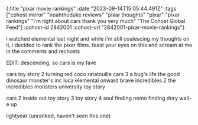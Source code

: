 {:title "pixar movie rankings"
 :date "2023-09-14T15:05:44.491Z"
 :tags ["cohost mirror" "noahtheduke reviews" "pixar thoughts" "pixar" "pixar rankings" "i'm right about cars thank you very much" "The Cohost Global Feed"]
 :cohost-id 2842001
 :cohost-url "2842001-pixar-movie-rankings"}

i watched elemental last night and while i'm still coalescing my thoughts on it, i decided to rank the pixar films. feast your eyes on this and scream at me in the comments and rechosts

EDIT: descending, so cars is my fave

cars
toy story 2
turning red
coco
ratatouille
cars 3
a bug's life
the good dinosaur
monster's inc
luca
elemental
onward
brave
incredibles 2
the incredibles
monsters university
toy story

cars 2
inside out
toy story 3
toy story 4
soul
finding nemo
finding dory
wall-e
up

lightyear (unranked, haven't seen this one)